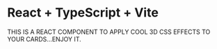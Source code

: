 # React + TypeScript + Vite

THIS IS A REACT COMPONENT TO APPLY COOL 3D CSS EFFECTS TO YOUR CARDS...ENJOY IT.
